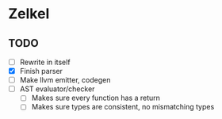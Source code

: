 # Zelkel

## TODO
- [ ] Rewrite in itself
- [x] Finish parser
- [ ] Make llvm emitter, codegen
- [ ] AST evaluator/checker
    - [ ] Makes sure every function has a return
    - [ ] Makes sure types are consistent, no mismatching types